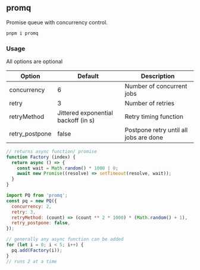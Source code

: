 ## promq
Promise queue with concurrency control.

```sh
pnpm i promq
```

### Usage
All options are optional

| Option | Default | Description |
| --- | --- | --- |
| concurrency | 6 | Number of concurrent jobs |
| retry | 3 | Number of retries |
| retryMethod | Jittered exponential backoff (in s) | Retry timing function |
| retry_postpone | false | Postpone retry until all jobs are done |

```js
// returns async function/ promise
function Factory (index) {
  return async () => {
    const wait = Math.random() * 1000 | 0;
    await new Promise((resolve) => setTimeout(resolve, wait));
  }
}

import PQ from 'promq';
const pq = new PQ({
  concurrency: 2,
  retry: 3,
  retryMethod: (count) => (count ** 2 * 1000) * (Math.random() + 1),
  retry_postpone: false,
});

// generally any async function can be added
for (let i = 0; i < 5; i++) {
  pq.add(Factory(i));
}
// runs 2 at a time
```